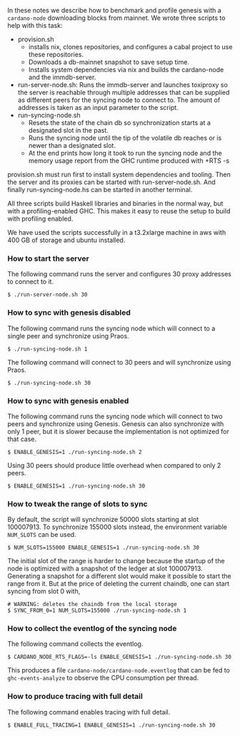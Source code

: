 In these notes we describe how to benchmark and profile genesis with a
`cardano-node` downloading blocks from mainnet. We wrote three scripts to
help with this task:

* provision.sh
    * installs nix, clones repositories, and configures a cabal project to
      use these repositories.
    * Downloads a db-mainnet snapshot to save setup time.
    * Installs system dependencies via nix and builds the cardano-node and
      the immdb-server.
* run-server-node.sh:
  Runs the immdb-server and launches toxiproxy so the server is reachable
  through multiple addresses that can be supplied as different peers for the
  syncing node to connect to. The amount of addresses is taken as an input
  parameter to the script.
* run-syncing-node.sh
    * Resets the state of the chain db so synchronization starts at a
      designated slot in the past.
    * Runs the syncing node until the tip of the volatile db reaches or is
      newer than a designated slot.
    * At the end prints how long it took to run the syncing node and the memory
      usage report from the GHC runtime produced with +RTS -s

provision.sh must run first to install system dependencies and tooling. Then
the server and its proxies can be started with run-server-node.sh. And finally
run-syncing-node.hs can be started in another terminal.

All three scripts build Haskell libraries and binaries in the normal way, but
with a profiling-enabled GHC. This makes it easy to reuse the setup to build
with profiling enabled.

We have used the scripts successfully in a t3.2xlarge machine in aws with 400
GB of storage and ubuntu installed.

### How to start the server

The following command runs the server and configures 30 proxy addresses to
connect to it.
```
$ ./run-server-node.sh 30
```

### How to sync with genesis disabled

The following command runs the syncing node which will connect to a single peer
and synchronize using Praos.
```
$ ./run-syncing-node.sh 1
```

The following command will connect to 30 peers and will synchronize using Praos.
```
$ ./run-syncing-node.sh 30
```

### How to sync with genesis enabled

The following command runs the syncing node which will connect to two peers and
synchronize using Genesis. Genesis can also synchronize with only 1 peer, but
it is slower because the implementation is not optimized for that case.
```
$ ENABLE_GENESIS=1 ./run-syncing-node.sh 2
```

Using 30 peers should produce little overhead when compared to only 2 peers.
```
$ ENABLE_GENESIS=1 ./run-syncing-node.sh 30
```

### How to tweak the range of slots to sync

By default, the script will synchronize 50000 slots starting at slot 100007913.
To synchronize 155000 slots instead, the environment variable `NUM_SLOTS` can
be used.
```
$ NUM_SLOTS=155000 ENABLE_GENESIS=1 ./run-syncing-node.sh 30
```

The initial slot of the range is harder to change because the startup of the
node is optimized with a snapshot of the ledger at slot 100007913. Generating a
snapshot for a different slot would make it possible to start the range from
it. But at the price of deleting the current chaindb, one can start syncing
from slot 0 with,

```
# WARNING: deletes the chaindb from the local storage
$ SYNC_FROM_0=1 NUM_SLOTS=155000 ./run-syncing-node.sh 1
```

### How to collect the eventlog of the syncing node

The following command collects the eventlog.
```
$ CARDANO_NODE_RTS_FLAGS=-ls ENABLE_GENESIS=1 ./run-syncing-node.sh 30
```

This produces a file `cardano-node/cardano-node.eventlog` that can be fed to
`ghc-events-analyze` to observe the CPU consumption per thread.

### How to produce tracing with full detail

The following command enables tracing with full detail.
```
$ ENABLE_FULL_TRACING=1 ENABLE_GENESIS=1 ./run-syncing-node.sh 30
```
